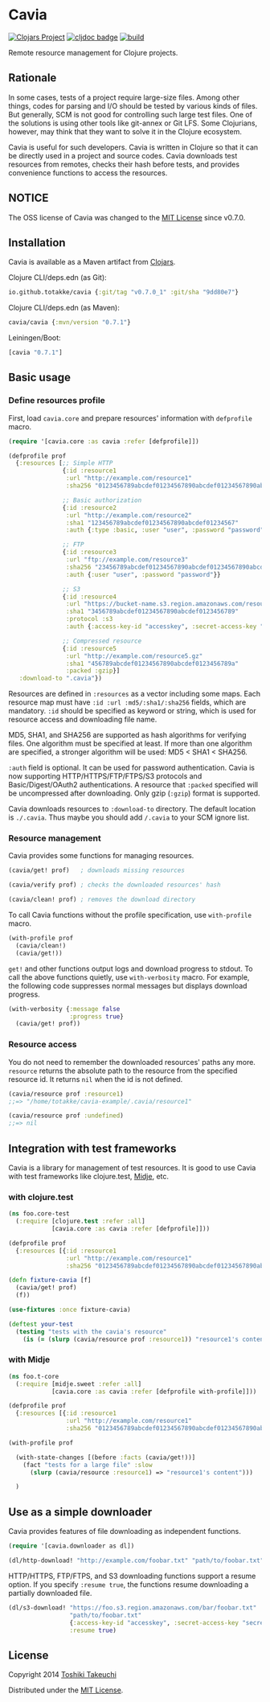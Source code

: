 # Cavia

[![Clojars Project](https://img.shields.io/clojars/v/cavia.svg)](https://clojars.org/cavia)
[![cljdoc badge](https://cljdoc.org/badge/cavia/cavia)](https://cljdoc.org/d/cavia/cavia)
[![build](https://github.com/totakke/cavia/actions/workflows/build.yml/badge.svg)](https://github.com/totakke/cavia/actions/workflows/build.yml)

Remote resource management for Clojure projects.

## Rationale

In some cases, tests of a project require large-size files. Among other things,
codes for parsing and I/O should be tested by various kinds of files. But
generally, SCM is not good for controlling such large test files. One of the
solutions is using other tools like git-annex or Git LFS. Some Clojurians,
however, may think that they want to solve it in the Clojure ecosystem.

Cavia is useful for such developers. Cavia is written in Clojure so that it can
be directly used in a project and source codes. Cavia downloads test resources
from remotes, checks their hash before tests, and provides convenience
functions to access the resources.

## NOTICE

The OSS license of Cavia was changed to the [MIT License](LICENSE) since v0.7.0.

## Installation

Cavia is available as a Maven artifact from [Clojars](http://clojars.org/cavia).

Clojure CLI/deps.edn (as Git):

```clojure
io.github.totakke/cavia {:git/tag "v0.7.0_1" :git/sha "9dd80e7"}
```

Clojure CLI/deps.edn (as Maven):

```clojure
cavia/cavia {:mvn/version "0.7.1"}
```

Leiningen/Boot:

```clojure
[cavia "0.7.1"]
```

## Basic usage

### Define resources profile

First, load `cavia.core` and prepare resources' information with `defprofile`
macro.

```clojure
(require '[cavia.core :as cavia :refer [defprofile]])

(defprofile prof
  {:resources [;; Simple HTTP
               {:id :resource1
                :url "http://example.com/resource1"
                :sha256 "0123456789abcdef01234567890abcdef01234567890abcdef01234567890abc"}

               ;; Basic authorization
               {:id :resource2
                :url "http://example.com/resource2"
                :sha1 "123456789abcdef01234567890abcdef01234567"
                :auth {:type :basic, :user "user", :password "password"}}

               ;; FTP
               {:id :resource3
                :url "ftp://example.com/resource3"
                :sha256 "23456789abcdef01234567890abcdef01234567890abcdef01234567890abcde"
                :auth {:user "user", :password "password"}}

               ;; S3
               {:id :resource4
                :url "https://bucket-name.s3.region.amazonaws.com/resource4"
                :sha1 "3456789abcdef01234567890abcdef0123456789"
                :protocol :s3
                :auth {:access-key-id "accesskey", :secret-access-key "secretkey"}}

               ;; Compressed resource
               {:id :resource5
                :url "http://example.com/resource5.gz"
                :sha1 "456789abcdef01234567890abcdef0123456789a"
                :packed :gzip}]
   :download-to ".cavia"})
```

Resources are defined in `:resources` as a vector including some maps. Each
resource map must have `:id :url :md5/:sha1/:sha256` fields, which are
mandatory. `:id` should be specified as keyword or string, which is used for
resource access and downloading file name.

MD5, SHA1, and SHA256 are supported as hash algorithms for verifying files. One
algorithm must be specified at least. If more than one algorithm are specified,
a stronger algorithm will be used: MD5 < SHA1 < SHA256.

`:auth` field is optional. It can be used for password authentication.
Cavia is now supporting HTTP/HTTPS/FTP/FTPS/S3 protocols and Basic/Digest/OAuth2
authentications. A resource that `:packed` specified will be uncompressed after
downloading. Only gzip (`:gzip`) format is supported.

Cavia downloads resources to `:download-to` directory. The default location is
`./.cavia`. Thus maybe you should add `/.cavia` to your SCM ignore list.

### Resource management

Cavia provides some functions for managing resources.

```clojure
(cavia/get! prof)   ; downloads missing resources

(cavia/verify prof) ; checks the downloaded resources' hash

(cavia/clean! prof) ; removes the download directory
```

To call Cavia functions without the profile specification, use `with-profile`
macro.

```clojure
(with-profile prof
  (cavia/clean!)
  (cavia/get!))
```

`get!` and other functions output logs and download progress to stdout. To call
the above functions quietly, use `with-verbosity` macro. For example, the
following code suppresses normal messages but displays download progress.

```clojure
(with-verbosity {:message false
                 :progress true}
  (cavia/get! prof))
```

### Resource access

You do not need to remember the downloaded resources' paths any more. `resource`
returns the absolute path to the resource from the specified resource id. It
returns `nil` when the id is not defined.

```clojure
(cavia/resource prof :resource1)
;;=> "/home/totakke/cavia-example/.cavia/resource1"

(cavia/resource prof :undefined)
;;=> nil
```

## Integration with test frameworks

Cavia is a library for management of test resources. It is good to use Cavia
with test frameworks like clojure.test,
[Midje](https://github.com/marick/Midje), etc.

### with clojure.test

```clojure
(ns foo.core-test
  (:require [clojure.test :refer :all]
            [cavia.core :as cavia :refer [defprofile]]))

(defprofile prof
  {:resources [{:id :resource1
                :url "http://example.com/resource1"
                :sha256 "0123456789abcdef01234567890abcdef01234567890abcdef01234567890abc"}]})

(defn fixture-cavia [f]
  (cavia/get! prof)
  (f))

(use-fixtures :once fixture-cavia)

(deftest your-test
  (testing "tests with the cavia's resource"
    (is (= (slurp (cavia/resource prof :resource1)) "resource1's content")))
```

### with Midje

```clojure
(ns foo.t-core
  (:require [midje.sweet :refer :all]
            [cavia.core :as cavia :refer [defprofile with-profile]]))

(defprofile prof
  {:resources [{:id :resource1
                :url "http://example.com/resource1"
                :sha256 "0123456789abcdef01234567890abcdef01234567890abcdef01234567890abc"}]})

(with-profile prof

  (with-state-changes [(before :facts (cavia/get!))]
    (fact "tests for a large file" :slow
      (slurp (cavia/resource :resource1) => "resource1's content")))

  )
```

## Use as a simple downloader

Cavia provides features of file downloading as independent functions.

```clojure
(require '[cavia.downloader as dl])

(dl/http-download! "http://example.com/foobar.txt" "path/to/foobar.txt")
```

HTTP/HTTPS, FTP/FTPS, and S3 downloading functions support a resume option. If
you specify `:resume true`, the functions resume downloading a partially
downloaded file.

```clojure
(dl/s3-download! "https://foo.s3.region.amazonaws.com/bar/foobar.txt"
                 "path/to/foobar.txt"
                 {:access-key-id "accesskey", :secret-access-key "secretkey"}
                 :resume true)
```

## License

Copyright 2014 [Toshiki Takeuchi](https://totakke.net/)

Distributed under the [MIT License](LICENSE).
